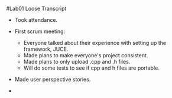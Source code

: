 #Lab01 Loose Transcript

* Took attendance. 

* First scrum meeting: 
  
    * Everyone talked about their experience with setting up the framework, JUCE. 
    * Made plans to make everyone's project consistent.
    * Made plans to only upload .cpp and .h files. 
    * Will do some tests to see if cpp and h files are portable.
    

* Made user perspective stories.
* 
